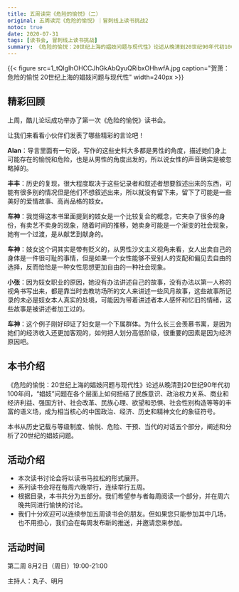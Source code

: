 ```yaml
---
title: 五周读完《危险的愉悦》（二）
original: 五周读完《危险的愉悦》｜冒刺线上读书挑战2
notoc: true
date: 2020-07-31
tags: [读书会, 冒刺线上读书挑战]
summary: 《危险的愉悦：20世纪上海的娼妓问题与现代性》论述从晚清到20世纪90年代初100年间，“娼妓”问题在各个层面上如何扭结了民族意识、政治权力关系、商业和经济利益、强国方针、社会改革、民族心理、欲望和恐惧、社会性别构造等等的丰富的语义场，成为相当核心的中国政治、经济、历史和精神文化的象征符号。
---
```


{{< figure src=1_tQlgIhOHCCJhGkAbQyuQRibxOHhwfA.jpg caption="贺萧：危险的愉悦 20世纪上海的娼妓问题与现代性" width=240px >}}

## 精彩回顾

上周，酷儿论坛成功举办了第一次《危险的愉悦》读书会。

让我们来看看小伙伴们发表了哪些精彩的言论吧！

**Alan**：导言里面有一句说，写作的这些史料大多都是男性的角度，描述她们身上可能存在的愉悦和危险，也是从男性的角度出发的，所以说女性的声音确实是被忽略掉的。

**丰丰**：历史的复现，很大程度取决于这些记录者和叙述者想要叙述出来的东西，可能有很多别的情况但是他们不想叙述出来，所以就没有留下来，留下了可能是一些美好的爱情故事、高尚品格的妓女。

**车神**：我觉得这本书里面提到的妓女是一个比较复合的概念，它夹杂了很多的身份，有卖艺不卖身的现象，随着时间的推移，她卖身可能是一个渐变的社会现象，她有一个过渡，是从献艺到献身的。

**车神**：妓女这个词其实是带有贬义的，从男性沙文主义视角来看，女人出卖自己的身体是一件很可耻的事情，但是如果一个女性能够不受别人的支配和偏见去自由的选择，反而恰恰是一种女性思想更加自由的一种社会现象。

**小张**：因为妓女职业的原因，她没有办法讲述自己的故事，没有办法以第一人称的视角书写出来，都是靠当时去教坊场所的文人来讲述一些风月故事，这些故事所记录的未必是妓女本人真实的处境，可能因为带着讲述者本人感怀和忆旧的情绪，这些故事是被讲述者加工过的。

**车神**：这个例子刚好印证了妇女是一个下属群体。为什么长三会羡慕书寓，是因为她们的经济收入还更加客观的，如何把人划分高低阶级，很重要的因素是因为经济原因吧。

## 本书介绍

《危险的愉悦：20世纪上海的娼妓问题与现代性》论述从晚清到20世纪90年代初100年间，“娼妓”问题在各个层面上如何扭结了民族意识、政治权力关系、商业和经济利益、强国方针、社会改革、民族心理、欲望和恐惧、社会性别构造等等的丰富的语义场，成为相当核心的中国政治、经济、历史和精神文化的象征符号。

本书从历史记载与等级制度、愉悦、危险、干预、当代的对话五个部分，阐述和分析了20世纪的娼妓问题。

## 活动介绍

- 本次读书讨论会将以读书马拉松的形式展开。
- 系列读书会将在每周六晚举行，连续举行五周。
- 根据目录，本书共分为五部分。我们希望参与者每周阅读一个部分，并在周六晚共同进行愉快的讨论。
- 我们十分欢迎可以连续参加五周读书会的朋友。但如果您只能参加其中几场，也不用担心，我们会在每周发布新的推送，并邀请您来参加。
 
## 活动时间

第二周 8月2日（周日）19:00-21:00

主持人：丸子、明月
